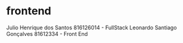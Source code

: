 # frontend


Julio Henrique dos Santos 816126014 - FullStack 
Leonardo Santiago Gonçalves 81612334 - Front End
